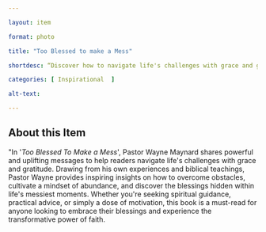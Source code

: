 ```yaml
--- 

layout: item 

format: photo 

title: "Too Blessed to make a Mess"

shortdesc: “Discover how to navigate life's challenges with grace and gratitude in the inspirational book "Too Blessed To Make a Mess" by Pastor Wayne Maynard."

categories: [ Inspirational  ]

alt-text:  

--- 
```


## About this Item 

"In '_Too Blessed To Make a Mess_', Pastor Wayne Maynard shares powerful and uplifting messages to help readers navigate life's challenges with grace and gratitude. Drawing from his own experiences and biblical teachings, Pastor Wayne provides inspiring insights on how to overcome obstacles, cultivate a mindset of abundance, and discover the blessings hidden within life's messiest moments. Whether you're seeking spiritual guidance, practical advice, or simply a dose of motivation, this book is a must-read for anyone looking to embrace their blessings and experience the transformative power of faith.
